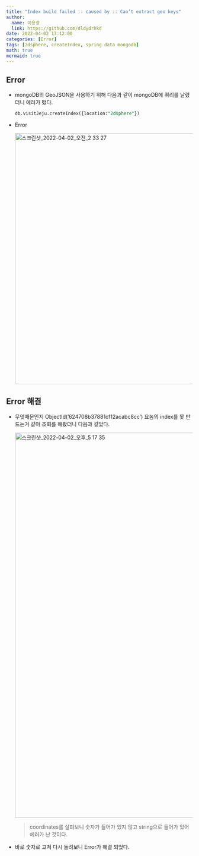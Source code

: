 ```yaml
---
title: "Index build failed :: caused by :: Can’t extract geo keys"
author:
  name: 이용광
  link: https://github.com/dldydrhkd
date: 2022-04-02 17:12:00
categories: [Error]
tags: [2dsphere, createIndex, spring data mongodb]
math: true
mermaid: true
---
```


## Error

- mongoDB의 GeoJSON을 사용하기 위해 다음과 같이 mongoDB에 쿼리를 날렸더니 에러가 떴다.
    
    ```sql
    db.visitJeju.createIndex({location:"2dsphere"})
    ```
    
- Error
    
    <img width="676" alt="스크린샷_2022-04-02_오전_2 33 27" src="https://user-images.githubusercontent.com/48857296/161668935-ba9f1ba6-dc43-4fd3-adcd-8aada0761b92.png">
    

## Error 해결

- 무엇때문인지 ObjectId(’624708b37881cf12acabc8cc’) 요놈의 index를 못 만드는거 같아 조회를 해봤더니 다음과 같았다.
    
    <img width="1037" alt="스크린샷_2022-04-02_오후_5 17 35" src="https://user-images.githubusercontent.com/48857296/161668952-be62ea39-3087-438d-8246-62e328756519.png">
    
    > coordinates를 살펴보니 숫자가 들어가 있지 않고 string으로 들어가 있어 에러가 난 것이다.
    > 
- 바로 숫자로 고쳐 다시 돌려보니 Error가 해결 되었다.
